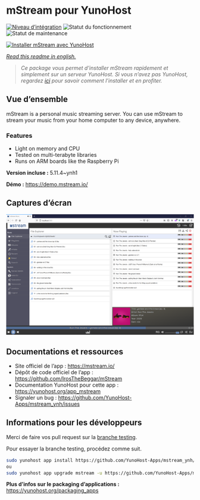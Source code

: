 <!--
N.B.: This README was automatically generated by https://github.com/YunoHost/apps/tree/master/tools/README-generator
It shall NOT be edited by hand.
-->

# mStream pour YunoHost

[![Niveau d’intégration](https://dash.yunohost.org/integration/mstream.svg)](https://dash.yunohost.org/appci/app/mstream) ![Statut du fonctionnement](https://ci-apps.yunohost.org/ci/badges/mstream.status.svg) ![Statut de maintenance](https://ci-apps.yunohost.org/ci/badges/mstream.maintain.svg)

[![Installer mStream avec YunoHost](https://install-app.yunohost.org/install-with-yunohost.svg)](https://install-app.yunohost.org/?app=mstream)

*[Read this readme in english.](./README.md)*

> *Ce package vous permet d’installer mStream rapidement et simplement sur un serveur YunoHost.
Si vous n’avez pas YunoHost, regardez [ici](https://yunohost.org/#/install) pour savoir comment l’installer et en profiter.*

## Vue d’ensemble

mStream is a personal music streaming server. You can use mStream to stream your music from your home computer to any device, anywhere.

### Features

- Light on memory and CPU
- Tested on multi-terabyte libraries
- Runs on ARM boards like the Raspberry Pi


**Version incluse :** 5.11.4~ynh1

**Démo :** https://demo.mstream.io/

## Captures d’écran

![Capture d’écran de mStream](./doc/screenshots/mstreamv5.png)

## Documentations et ressources

* Site officiel de l’app : <https://mstream.io/>
* Dépôt de code officiel de l’app : <https://github.com/IrosTheBeggar/mStream>
* Documentation YunoHost pour cette app : <https://yunohost.org/app_mstream>
* Signaler un bug : <https://github.com/YunoHost-Apps/mstream_ynh/issues>

## Informations pour les développeurs

Merci de faire vos pull request sur la [branche testing](https://github.com/YunoHost-Apps/mstream_ynh/tree/testing).

Pour essayer la branche testing, procédez comme suit.

``` bash
sudo yunohost app install https://github.com/YunoHost-Apps/mstream_ynh/tree/testing --debug
ou
sudo yunohost app upgrade mstream -u https://github.com/YunoHost-Apps/mstream_ynh/tree/testing --debug
```

**Plus d’infos sur le packaging d’applications :** <https://yunohost.org/packaging_apps>